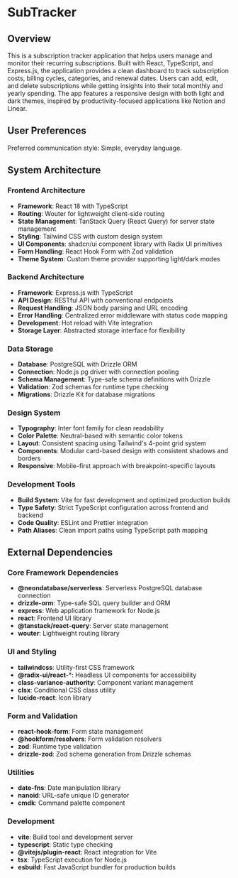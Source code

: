 # SubTracker

## Overview

This is a subscription tracker application that helps users manage and monitor their recurring subscriptions. Built with React, TypeScript, and Express.js, the application provides a clean dashboard to track subscription costs, billing cycles, categories, and renewal dates. Users can add, edit, and delete subscriptions while getting insights into their total monthly and yearly spending. The app features a responsive design with both light and dark themes, inspired by productivity-focused applications like Notion and Linear.

## User Preferences

Preferred communication style: Simple, everyday language.

## System Architecture

### Frontend Architecture
- **Framework**: React 18 with TypeScript
- **Routing**: Wouter for lightweight client-side routing
- **State Management**: TanStack Query (React Query) for server state management
- **Styling**: Tailwind CSS with custom design system
- **UI Components**: shadcn/ui component library with Radix UI primitives
- **Form Handling**: React Hook Form with Zod validation
- **Theme System**: Custom theme provider supporting light/dark modes

### Backend Architecture
- **Framework**: Express.js with TypeScript
- **API Design**: RESTful API with conventional endpoints
- **Request Handling**: JSON body parsing and URL encoding
- **Error Handling**: Centralized error middleware with status code mapping
- **Development**: Hot reload with Vite integration
- **Storage Layer**: Abstracted storage interface for flexibility

### Data Storage
- **Database**: PostgreSQL with Drizzle ORM
- **Connection**: Node.js pg driver with connection pooling
- **Schema Management**: Type-safe schema definitions with Drizzle
- **Validation**: Zod schemas for runtime type checking
- **Migrations**: Drizzle Kit for database migrations

### Design System
- **Typography**: Inter font family for clean readability
- **Color Palette**: Neutral-based with semantic color tokens
- **Layout**: Consistent spacing using Tailwind's 4-point grid system
- **Components**: Modular card-based design with consistent shadows and borders
- **Responsive**: Mobile-first approach with breakpoint-specific layouts

### Development Tools
- **Build System**: Vite for fast development and optimized production builds
- **Type Safety**: Strict TypeScript configuration across frontend and backend
- **Code Quality**: ESLint and Prettier integration
- **Path Aliases**: Clean import paths using TypeScript path mapping

## External Dependencies

### Core Framework Dependencies
- **@neondatabase/serverless**: Serverless PostgreSQL database connection
- **drizzle-orm**: Type-safe SQL query builder and ORM
- **express**: Web application framework for Node.js
- **react**: Frontend UI library
- **@tanstack/react-query**: Server state management
- **wouter**: Lightweight routing library

### UI and Styling
- **tailwindcss**: Utility-first CSS framework
- **@radix-ui/react-***: Headless UI components for accessibility
- **class-variance-authority**: Component variant management
- **clsx**: Conditional CSS class utility
- **lucide-react**: Icon library

### Form and Validation
- **react-hook-form**: Form state management
- **@hookform/resolvers**: Form validation resolvers
- **zod**: Runtime type validation
- **drizzle-zod**: Zod schema generation from Drizzle schemas

### Utilities
- **date-fns**: Date manipulation library
- **nanoid**: URL-safe unique ID generator
- **cmdk**: Command palette component

### Development
- **vite**: Build tool and development server
- **typescript**: Static type checking
- **@vitejs/plugin-react**: React integration for Vite
- **tsx**: TypeScript execution for Node.js
- **esbuild**: Fast JavaScript bundler for production builds